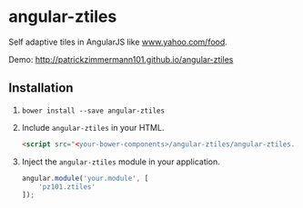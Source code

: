 angular-ztiles
==============

Self adaptive tiles in AngularJS like www.yahoo.com/food.

Demo: http://patrickzimmermann101.github.io/angular-ztiles

## Installation

1. `bower install --save angular-ztiles`
2. Include `angular-ztiles` in your HTML.

    ```html
    <script src="<your-bower-components>/angular-ztiles/angular-ztiles.js"></script>
    ```

3. Inject the `angular-ztiles` module in your application.

    ```js
    angular.module('your.module', [
        'pz101.ztiles'
    ]);
